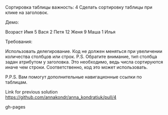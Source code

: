 Сортировка таблицы
важность: 4
Сделать сортировку таблицы при клике на заголовок.

Демо:


Возраст	Имя
5	Вася
2	Петя
12	Женя
9	Маша
1	Илья

Требования:

Использовать делегирование.
Код не должен меняться при увеличении количества столбцов или строк.
P.S. Обратите внимание, тип столбца задан атрибутом у заголовка. 
Это необходимо, ведь числа сортируются иначе чем строки. 
Соответственно, код это может использовать.

P.P.S. Вам помогут дополнительные навигационные ссылки по таблицам.

Link for previous solution
https://github.com/annakondr/anna_kondratiuk/pull/4

gh-pages

